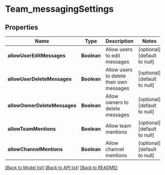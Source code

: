 # Team_messagingSettings
## Properties

| Name | Type | Description | Notes |
|------------ | ------------- | ------------- | -------------|
| **allowUserEditMessages** | **Boolean** | Allow users to edit messages | [optional] [default to null] |
| **allowUserDeleteMessages** | **Boolean** | Allow users to delete their own messages | [optional] [default to null] |
| **allowOwnerDeleteMessages** | **Boolean** | Allow owners to delete messages | [optional] [default to null] |
| **allowTeamMentions** | **Boolean** | Allow team mentions | [optional] [default to null] |
| **allowChannelMentions** | **Boolean** | Allow channel mentions | [optional] [default to null] |

[[Back to Model list]](../README.md#documentation-for-models) [[Back to API list]](../README.md#documentation-for-api-endpoints) [[Back to README]](../README.md)


